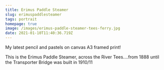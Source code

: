 ```yaml
---
title: Erimus Paddle Steamer
slug: erimuspaddlesteamer
tags: portrait
homepage: true
image: /images/erimus-paddle-steamer-tees-ferry.jpg
date: 2021-01-10T11:40:36.719Z
---
```

My latest pencil and pastels on canvas A3 framed print!

This is the Erimus Paddle Steamer, across the River Tees....from 1888 until the Transporter Bridge was built in 1910/11
